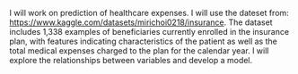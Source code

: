 I will work on prediction of healthcare expenses. I will use the dateset from: https://www.kaggle.com/datasets/mirichoi0218/insurance. The dataset includes 1,338 examples of beneficiaries currently enrolled in the insurance plan, with features indicating characteristics of the patient as well as the total medical expenses charged to the plan for the calendar year. I will explore the relationships between variables and develop a model.
